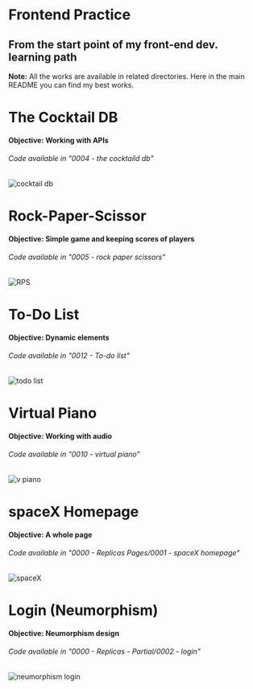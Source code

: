 # Frontend Practice
From the start point of my front-end dev. learning path
-----------------------------------------------------------------------------------------
**Note:** All the works are available in related directories. Here in the main README you can find my best works.

# The Cocktail DB
#### **Objective:** Working with APIs
###### *Code available in "0004 - the cocktaild db"*
![cocktail db](https://user-images.githubusercontent.com/21283020/214313476-d8abf869-6d9e-4cb7-a042-8b85c5a2769b.gif)

# Rock-Paper-Scissor
#### **Objective:** Simple game and keeping scores of players
###### *Code available in "0005 - rock paper scissors"*
![RPS](https://user-images.githubusercontent.com/21283020/214320561-08b56dec-8c76-41e2-9675-d0d322ffbcc5.gif)

# To-Do List
#### **Objective:** Dynamic elements
###### *Code available in "0012 - To-do list"*
![todo list](https://user-images.githubusercontent.com/21283020/214572122-318b0da6-d66a-4eac-a583-be7f71832dcf.gif)

# Virtual Piano
#### **Objective:** Working with audio
###### *Code available in "0010 - virtual piano"*
![v piano](https://user-images.githubusercontent.com/21283020/214346094-29fb254b-d9a2-437d-97b4-95dd6f3c114d.gif)

# spaceX Homepage
#### **Objective:** A whole page
###### *Code available in "0000 - Replicas Pages/0001 - spaceX homepage"*
![spaceX](https://user-images.githubusercontent.com/21283020/214293651-5067d407-ac65-4802-b6c0-3e06a69a3a17.gif)

# Login (Neumorphism)
#### **Objective:** Neumorphism design
###### *Code available in "0000 - Replicas - Partial/0002 - login"*
![neumorphism login](https://user-images.githubusercontent.com/21283020/214297777-b52dc358-5111-4f7a-b345-5c16b9975e1e.gif)
